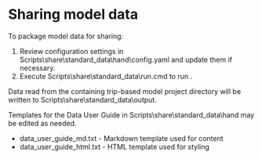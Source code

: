 # Sharing model data

To package model data for sharing:
1. Review configuration settings in
Scripts\share\standard_data\hand\config.yaml and update them if necessary.
2. Execute Scripts\share\standard_data\run.cmd to run
[](./scripts.md#standard_datapy).

Data read from the containing trip-based model project directory will be
written to Scripts\share\standard_data\output.

Templates for the Data User Guide in Scripts\share\standard_data\hand
may be edited as needed.
* data_user_guide_md.txt - Markdown template used for content
* data_user_guide_html.txt - HTML template used for styling